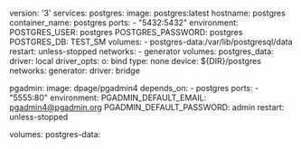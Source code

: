 version: '3'
services:
  postgres:
    image: postgres:latest
    hostname: postgres
    container_name: postgres
    ports:
      - "5432:5432"
    environment:
      POSTGRES_USER: postgres
      POSTGRES_PASSWORD: postgres
      POSTGRES_DB: TEST_SM
    volumes:
      - postgres-data:/var/lib/postgresql/data
    restart: unless-stopped
    networks:
      - generator
volumes:
  postgres_data:
    driver: local
    driver_opts:
      o: bind
      type: none
      device: ${DIR}/postgres
networks:
  generator:
   driver: bridge
   


  pgadmin:
    image: dpage/pgadmin4
    depends_on:
      - postgres
    ports:
      - "5555:80"
    environment:
      PGADMIN_DEFAULT_EMAIL: pgadmin4@pgadmin.org
      PGADMIN_DEFAULT_PASSWORD: admin
    restart: unless-stopped

volumes:
  postgres-data:


